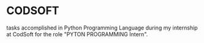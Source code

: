 # CODSOFT
tasks accomplished in Python Programming Language during my internship at CodSoft for the role "PYTON PROGRAMMING Intern".
